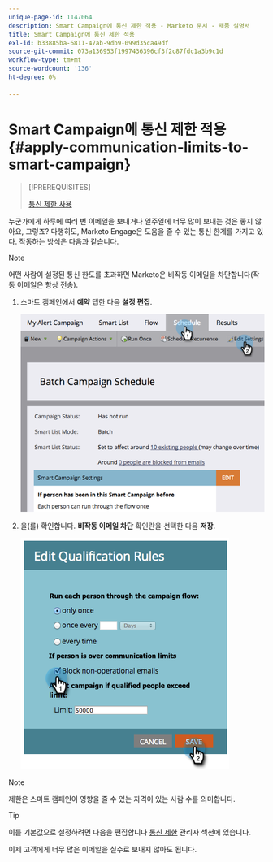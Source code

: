 ```yaml
---
unique-page-id: 1147064
description: Smart Campaign에 통신 제한 적용 - Marketo 문서 - 제품 설명서
title: Smart Campaign에 통신 제한 적용
exl-id: b33885ba-6811-47ab-9db9-099d35ca49df
source-git-commit: 073a136953f1997436396cf3f2c87fdc1a3b9c1d
workflow-type: tm+mt
source-wordcount: '136'
ht-degree: 0%

---
```


# Smart Campaign에 통신 제한 적용 {#apply-communication-limits-to-smart-campaign}

>[!PREREQUISITES]
>
>[통신 제한 사용](/help/marketo/product-docs/administration/email-setup/enable-communication-limits.md)

누군가에게 하루에 여러 번 이메일을 보내거나 일주일에 너무 많이 보내는 것은 좋지 않아요, 그렇죠? 다행히도, Marketo Engage은 도움을 줄 수 있는 통신 한계를 가지고 있다. 작동하는 방식은 다음과 같습니다.

>[!NOTE]
>
>어떤 사람이 설정된 통신 한도를 초과하면 Marketo은 비작동 이메일을 차단합니다(작동 이메일은 항상 전송).

1. 스마트 캠페인에서 **예약** 탭한 다음 **설정 편집**.

   ![](assets/apply-communication-limits-to-smart-campaign-1.png)

1. 을(를) 확인합니다. **비작동 이메일 차단** 확인란을 선택한 다음 **저장**.

   ![](assets/apply-communication-limits-to-smart-campaign-2.png)

>[!NOTE]
>
>제한은 스마트 캠페인이 영향을 줄 수 있는 자격이 있는 사람 수를 의미합니다.

>[!TIP]
>
>이를 기본값으로 설정하려면 다음을 편집합니다  [통신 제한](/help/marketo/product-docs/administration/email-setup/enable-communication-limits.md) 관리자 섹션에 있습니다.

이제 고객에게 너무 많은 이메일을 실수로 보내지 않아도 됩니다.
